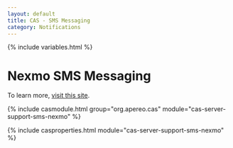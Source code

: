 ```yaml
---
layout: default
title: CAS - SMS Messaging
category: Notifications
---
```


{% include variables.html %}

# Nexmo SMS Messaging

To learn more, [visit this site](https://dashboard.nexmo.com/).

{% include casmodule.html group="org.apereo.cas" module="cas-server-support-sms-nexmo" %}

{% include casproperties.html module="cas-server-support-sms-nexmo" %}

